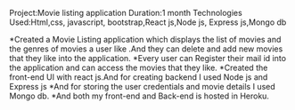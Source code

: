 Project:Movie listing application
Duration:1 month
Technologies Used:Html,css, javascript, bootstrap,React js,Node js, Express js,Mongo db

*Created a Movie Listing application which displays the list of movies and the genres of movies a user like .And they can delete and add new movies that they like into the application.
*Every user can Register their mail id into the application and can access the movies that they like.
*Created the front-end UI with react js.And for creating backend I used Node js and Express js
*And for storing the user credentials and movie details I used Mongo db.
*And both my front-end and Back-end is hosted in Heroku.
